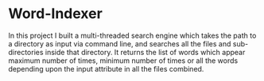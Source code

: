 # Word-Indexer
In this project I built a multi-threaded search engine which takes the path to a directory as input via command line, and searches all the files and sub-directories inside that directory. It returns the list of words which appear maximum number of times, minimum number of times or all the words depending upon the input attribute in all the files combined.
